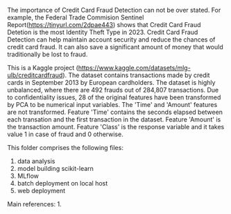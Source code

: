 The importance of Credit Card Fraud Detection can not be over stated. For example, the Federal Trade Commision Sentinel Report(https://tinyurl.com/2dpae443) shows that Credit Card Fraud Detetion is the most Identity Theft Type in 2023. Credit Card Fraud Detection can help maintain account security and reduce the chances of credit card fraud. It can also save a significant amount of money that would traditionally be lost to fraud. 

This is a Kaggle project (https://www.kaggle.com/datasets/mlg-ulb/creditcardfraud). The dataset contains transactions made by credit cards in September 2013 by European cardholders. The dataset is highly unbalanced, where there are 492 frauds out of 284,807 transactions. Due to confidentiality issues, 28 of the original features have been transformed by PCA to be numerical input variables. The 'Time' and 'Amount' features are not transformed. Feature 'Time' contains the seconds elapsed between each transation and the first transaction in the dataset. Feature 'Amount' is the transaction amount. Feature 'Class' is the response variable and it takes value 1 in case of fraud and 0 otherwise.

This folder comprises the following files:
1. data analysis
2. model building scikit-learn
3. MLflow
4. batch deployment on local host
5. web deployment

Main references:
1. 
